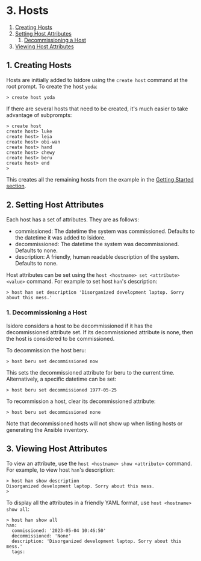 # 3. Hosts

1. [Creating Hosts](#1-creating-hosts)
2. [Setting Host Attributes](#2-setting-host-attributes)
   1. [Decommissioning a Host](#1-decommissioning-a-host)
3. [Viewing Host Attributes](#3-viewing-host-attributes)

## 1. Creating Hosts

Hosts are initially added to Isidore using the `create host` command at the
root prompt. To create the host `yoda`:

    > create host yoda

If there are several hosts that need to be created, it's much easier to take
advantage of subprompts:

    > create host
    create host> luke
    create host> leia
    create host> obi-wan
    create host> hand
    create host> chewy
    create host> beru
    create host> end
    >

This creates all the remaining hosts from the example in the
[Getting Started section](getting_started.md).

## 2. Setting Host Attributes

Each host has a set of attributes. They are as follows:

* commissioned: The datetime the system was commissioned. Defaults to the
  datetime it was added to Isidore.
* decommissioned: The datetime the system was decommissioned. Defaults to none.
* description: A friendly, human readable description of the system. Defaults
  to none.

Host attributes can be set using the `host <hostname> set <attribute> <value>`
command. For example to set host `han`'s description:

    > host han set description 'Disorganized development laptop. Sorry about this mess.'

### 1. Decommissioning a Host

Isidore considers a host to be decommissioned if it has the decommissioned
attribute set. If its decommissioned attribute is none, then the host is
considered to be commissioned.

To decommission the host beru:

    > host beru set decommissioned now

This sets the decommissioned attribute for beru to the current time.
Alternatively, a specific datetime can be set:

    > host beru set decommissioned 1977-05-25

To recommission a host, clear its decommissioned attribute:

    > host beru set decommissioned none

Note that decommissioned hosts will not show up when listing hosts or
generating the Ansible inventory.

## 3. Viewing Host Attributes

To view an attribute, use the `host <hostname> show <attribute>` command. For
example, to view host `han`'s description:

    > host han show description
    Disorganized development laptop. Sorry about this mess.
    >

To display all the attributes in a friendly YAML format, use `host <hostname> show all`:

    > host han show all
    han:
      commissioned: '2023-05-04 10:46:50'
      decommissioned: 'None'
      description: 'Disorganized development laptop. Sorry about this mess.'
      tags:

